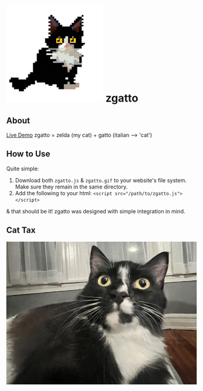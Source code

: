 # ![Zelda 8bit logo](images/zelda-8bit-256px.png) zgatto
## About
[Live Demo]()
zgatto = zelda (my cat) + gatto (italian --> 'cat')

## How to Use
Quite simple: 
  1. Download both ```zgatto.js``` & ```zgatto.gif``` to your website's file system. Make sure they remain in the same directory.
  2. Add the following to your html: ```<script src="/path/to/zgatto.js"></script>```
  
& that should be it! zgatto was designed with simple integration in mind. 

## Cat Tax
![Zelda kitty](images/cat_tax.jpg)
